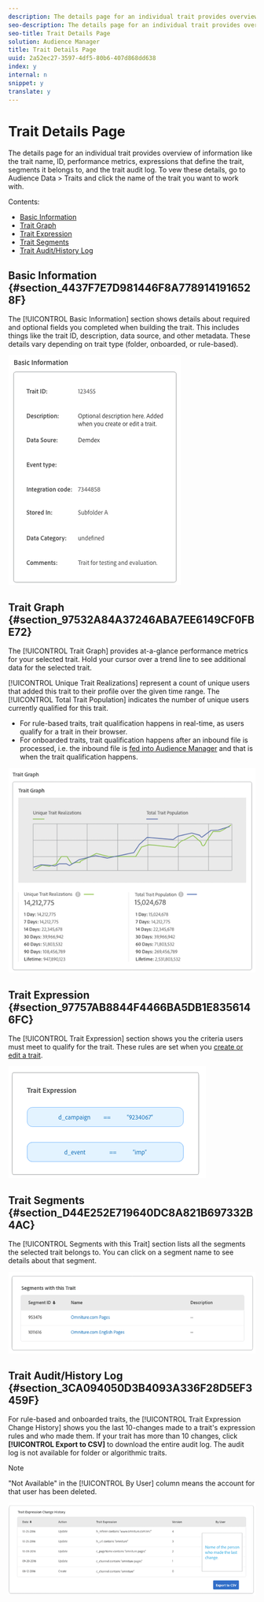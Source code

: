 ```yaml
---
description: The details page for an individual trait provides overview of information like the trait name, ID, performance metrics, expressions that define the trait, segments it belongs to, and the trait audit log. To vew these details, go to Audience Data > Traits and click the name of the trait you want to work with.
seo-description: The details page for an individual trait provides overview of information like the trait name, ID, performance metrics, expressions that define the trait, segments it belongs to, and the trait audit log. To vew these details, go to Audience Data > Traits and click the name of the trait you want to work with.
seo-title: Trait Details Page
solution: Audience Manager
title: Trait Details Page
uuid: 2a52ec27-3597-4df5-80b6-407d868dd638
index: y
internal: n
snippet: y
translate: y
---
```


# Trait Details Page

The details page for an individual trait provides overview of information like the trait name, ID, performance metrics, expressions that define the trait, segments it belongs to, and the trait audit log. To vew these details, go to Audience Data > Traits and click the name of the trait you want to work with.

Contents:

<ul class="simplelist"> 
 <li><a href="../../c_features/traits/trait-details-page.md#section_4437F7E7D981446F8A7789141916528F" format="dita" scope="local"> Basic Information</a> </li> 
 <li><a href="../../c_features/traits/trait-details-page.md#section_97532A84A37246ABA7EE6149CF0FBE72" format="dita" scope="local"> Trait Graph</a> </li> 
 <li><a href="../../c_features/traits/trait-details-page.md#section_97757AB8844F4466BA5DB1E8356146FC" format="dita" scope="local"> Trait Expression</a> </li> 
 <li><a href="../../c_features/traits/trait-details-page.md#section_D44E252E719640DC8A821B697332B4AC" format="dita" scope="local"> Trait Segments</a> </li> 
 <li><a href="../../c_features/traits/trait-details-page.md#section_3CA094050D3B4093A336F28D5EF3459F" format="dita" scope="local"> Trait Audit/History Log</a> </li> 
</ul>

## Basic Information {#section_4437F7E7D981446F8A7789141916528F}

The [!UICONTROL Basic Information] section shows details about required and optional fields you completed when building the trait. This includes things like the trait ID, description, data source, and other metadata. These details vary depending on trait type (folder, onboarded, or rule-based).

![](assets/basicInfo.png)

## Trait Graph {#section_97532A84A37246ABA7EE6149CF0FBE72}

The [!UICONTROL Trait Graph] provides at-a-glance performance metrics for your selected trait. Hold your cursor over a trend line to see additional data for the selected trait.

[!UICONTROL Unique Trait Realizations] represent a count of unique users that added this trait to their profile over the given time range. The [!UICONTROL Total Trait Population] indicates the number of unique users currently qualified for this trait.

* For rule-based traits, trait qualification happens in real-time, as users qualify for a trait in their browser. 
* For onboarded traits, trait qualification happens after an inbound file is processed, i.e. the inbound file is [fed into Audience Manager](../../faq/faq-inbound-data-ingestion.md#concept_CA81A40C5DD643F899490355C737CE9C) and that is when the trait qualification happens.

![](assets/traitGraph.png)

## Trait Expression {#section_97757AB8844F4466BA5DB1E8356146FC}

The [!UICONTROL Trait Expression] section shows you the criteria users must meet to qualify for the trait. These rules are set when you [create or edit a trait](../../c_features/traits/about-trait-builder.md#concept_BCDC4BCAEB4A4879AFA4A9B98D9ED369).

![](assets/traitExpression.png)

## Trait Segments {#section_D44E252E719640DC8A821B697332B4AC}

The [!UICONTROL Segments with this Trait] section lists all the segments the selected trait belongs to. You can click on a segment name to see details about that segment.

![](assets/traitSegments.png)

## Trait Audit/History Log {#section_3CA094050D3B4093A336F28D5EF3459F}

For rule-based and onboarded traits, the [!UICONTROL Trait Expression Change History] shows you the last 10-changes made to a trait's expression rules and who made them. If your trait has more than 10 changes, click **[!UICONTROL Export to CSV]** to download the entire audit log. The audit log is not available for folder or algorithmic traits.

>[!NOTE]
>
>"Not Available" in the [!UICONTROL By User] column means the account for that user has been deleted.

![](assets/traitHistory.png) 
